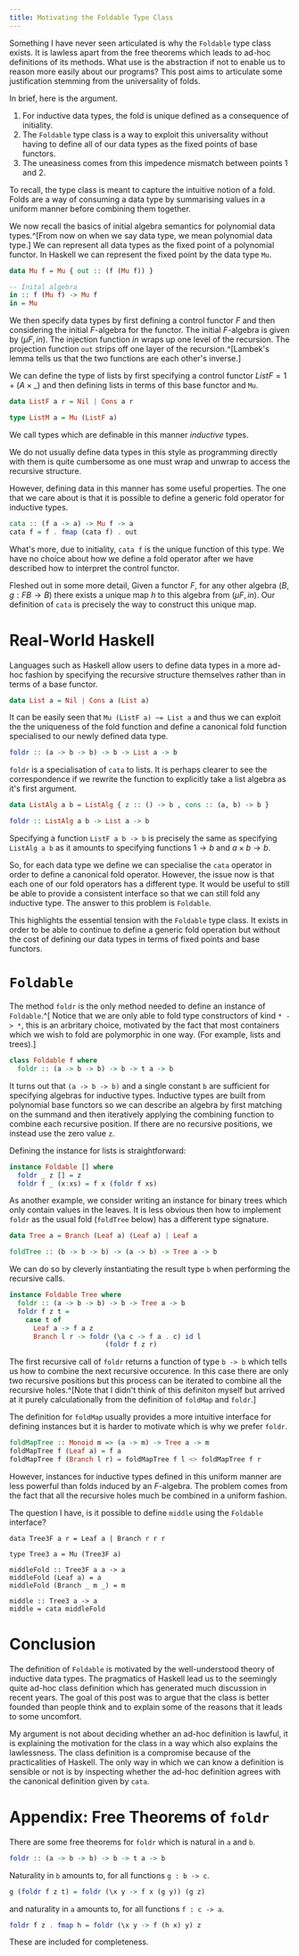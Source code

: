 ```yaml
---
title: Motivating the Foldable Type Class
---
```



Something I have never seen articulated is why the `Foldable`
type class exists. It is lawless apart from the free theorems which
leads to ad-hoc definitions of its methods. What use is the abstraction if not
to enable us to reason more easily about our programs?
This post aims to articulate some justification stemming
from the universality of folds.


In brief, here is the argument.

1. For inductive data types, the fold is unique defined as a consequence of
   initiality.
2. The `Foldable` type class is a way to exploit this universality without
   having to define all of our data types as the fixed points of base functors.
3. The uneasiness comes from this impedence mismatch between points 1 and 2.

<!--more-->

To recall, the type class is meant to capture the intuitive
notion of a fold. Folds are a way of consuming a data type
by summarising values in a uniform manner before combining them together.

We now recall the basics of initial algebra semantics for polynomial data types.^[From now on when we say data type, we mean polynomial data type.]
We can represent all data types
as the fixed point of a polynomial functor.
In Haskell we can represent the fixed point by
the data type `Mu`.

```haskell
data Mu f = Mu { out :: (f (Mu f)) }

-- Inital algebra
in :: f (Mu f) -> Mu f
in = Mu
```

We then specify data types by first defining a control functor $F$ and then
considering the initial $F$-algebra for the functor. The initial $F$-algebra is
given by $(\mu F, in)$. The injection function $in$ wraps up one level of the recursion.
The projection function `out` strips off one layer of the recursion.^[Lambek's lemma
tells us that the two functions are each other's inverse.]

We can define the type of lists
by first specifying a control functor $ListF = 1 + (A \times \_)$ and
then defining lists in terms of this base functor and `Mu`.

```haskell
data ListF a r = Nil | Cons a r

type ListM a = Mu (ListF a)
```

We call types which are definable in this manner *inductive* types.

We do not usually define data types in this style as
programming directly with them is quite cumbersome as one must wrap
and unwrap to access the recursive structure.

However, defining data in this manner has some useful properties. The one that
we care about is that it is possible to define a generic fold operator for
inductive types.

```haskell
cata :: (f a -> a) -> Mu f -> a
cata f = f . fmap (cata f) . out
```

What's more, due to initiality, `cata f` is the unique function of this type.
We have no choice about how we define a fold operator after we have described how
to interpret the control functor.

Fleshed out in some more detail,
Given a functor $F$,
for any other algebra $(B, g : F B \to B)$ there exists a unique map $h$ to this algebra from $(\mu F, in)$.
Our definition of `cata` is precisely the way to construct this unique map.

# Real-World Haskell

Languages such as Haskell allow users to define data types in a more ad-hoc fashion by specifying the recursive
structure themselves rather than in terms of a base functor.

```haskell
data List a = Nil | Cons a (List a)
```

It can be easily seen that `Mu (ListF a) ~= List a` and thus we can exploit the
the uniqueness of the fold function and define a canonical fold function specialised to our newly
defined data type.

```haskell
foldr :: (a -> b -> b) -> b -> List a -> b
```

`foldr` is a specialisation of `cata` to lists. It is perhaps clearer to see the correspondence
if we rewrite the function to explicitly take a list algebra as it's first argument.

```haskell
data ListAlg a b = ListAlg { z :: () -> b , cons :: (a, b) -> b }

foldr :: ListAlg a b -> List a -> b
```

Specifying a function `ListF a b -> b` is precisely the same as specifying
`ListAlg a b` as it amounts to specifying functions $1 \to b$ and $a \times b \to b$.

So, for each data type we define we can specialise the `cata` operator in
order to define a canonical fold operator. However, the issue now is that
each one of our fold operators has a different type. It would be useful to still
be able to provide a consistent interface so that we can still fold any inductive
type. The answer to this problem is `Foldable`.

This highlights the essential tension with the `Foldable` type class. It exists
in order to be able to continue to define a generic fold operation but without the
cost of defining our data types in terms of fixed points and base functors.

# `Foldable`

The method `foldr` is the only method needed to define an instance of `Foldable`.^[
Notice that we are only able to fold type constructors of kind `* -> *`, this is an
arbritary choice, motivated by the fact that most containers which we wish to fold are
polymorphic in one way. (For example, lists and trees).]

```haskell
class Foldable f where
  foldr :: (a -> b -> b) -> b -> t a -> b
```

It turns out that `(a -> b -> b)` and a single constant `b` are sufficient for
specifying algebras for inductive types. Inductive types are built from polynomial
base functors so we can describe an algebra by first matching on the summand
and then iteratively applying the combining function to combine each recursive position.
If there are no recursive positions, we instead use the zero value `z`.

Defining the instance for lists is straightforward:

```haskell
instance Foldable [] where
  foldr _ z [] = z
  foldr f _ (x:xs) = f x (foldr f xs)
```

As another example, we consider writing an instance for binary trees which
only contain values in the leaves. It is less obvious then how to implement
`foldr` as the usual fold (`foldTree` below) has a different type signature.

```haskell
data Tree a = Branch (Leaf a) (Leaf a) | Leaf a

foldTree :: (b -> b -> b) -> (a -> b) -> Tree a -> b
```

We can do so by cleverly instantiating the result type `b` when performing the
recursive calls.

```haskell
instance Foldable Tree where
  foldr :: (a -> b -> b) -> b -> Tree a -> b
  foldr f z t =
    case t of
      Leaf a -> f a z
      Branch l r -> foldr (\a c -> f a . c) id l
                   		(foldr f z r)

```

The first recursive call of `foldr` returns a function of type `b -> b` which tells
us how to combine the next recursive occurence. In this case there are only
two recursive positions but this process can be iterated to combine all the
recursive holes.^[Note that I didn't think of this definiton myself but arrived
at it purely calculationally from the definition of `foldMap` and `foldr`.]

The definition for `foldMap`
usually provides a more intuitive interface for defining instances but it is
harder to motivate which is why we prefer `foldr`.

```haskell
foldMapTree :: Monoid m => (a -> m) -> Tree a -> m
foldMapTree f (Leaf a) = f a
foldMapTree f (Branch l r) = foldMapTree f l <> foldMapTree f r
```

However, instances for inductive types defined in this uniform manner are
less powerful than folds induced by an $F$-algebra. The problem comes from
the fact that all the recursive holes much be combined in a uniform fashion.

The question I have, is it possible to define `middle` using the `Foldable`
interface?

```
data Tree3F a r = Leaf a | Branch r r r

type Tree3 a = Mu (Tree3F a)

middleFold :: Tree3F a a -> a
middleFold (Leaf a) = a
middleFold (Branch _ m _) = m

middle :: Tree3 a -> a
middle = cata middleFold
```


# Conclusion

The definition of `Foldable` is motivated by the well-understood theory of
inductive data types. The pragmatics of Haskell lead us to the seemingly quite
ad-hoc class definition which has generated much discussion in recent years.
The goal of this post was to argue that the class is better founded than
people think and to explain some of the reasons that it leads to some uncomfort.

My argument is not about deciding whether an ad-hoc definition
is lawful, it is explaining the motivation for the class in a way which also
explains the lawlessness. The class definition is a compromise because of the practicalities
of Haskell. The only way in which we can know a definition is sensible or not
is by inspecting whether the ad-hoc definition agrees with the canonical
definition given by `cata`.

# Appendix: Free Theorems of `foldr`

There are some free theorems for `foldr` which is natural in `a` and `b`.

```haskell
foldr :: (a -> b -> b) -> b -> t a -> b
```


Naturality in `b` amounts to, for all functions `g : b -> c`.

```haskell
g (foldr f z t) = foldr (\x y -> f x (g y)) (g z)
```

and naturality in `a` amounts to, for all functions `f : c -> a`.

```haskell
foldr f z . fmap h = foldr (\x y -> f (h x) y) z
```

These are included for completeness.



